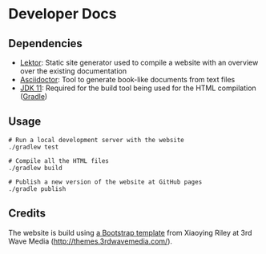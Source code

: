 # Developer Docs

## Dependencies

- [Lektor](https://www.getlektor.com/): Static site generator used to compile a website with an overview over the existing documentation
- [Asciidoctor](https://asciidoctor.org/docs/user-manual/): Tool to generate book-like documents from text files
- [JDK 11](https://sdkman.io/jdks#AdoptOpenJDK): Required for the build tool being used for the HTML compilation ([Gradle](https://gradle.org/))

## Usage

```
# Run a local development server with the website
./gradlew test

# Compile all the HTML files
./gradlew build

# Publish a new version of the website at GitHub pages
./gradle publish
```

## Credits

The website is build using [a Bootstrap template](https://themes.3rdwavemedia.com/bootstrap-templates/startup/prettydocs-free-bootstrap-theme-for-developers-and-startups/) from Xiaoying Riley at 3rd Wave Media (http://themes.3rdwavemedia.com/).
